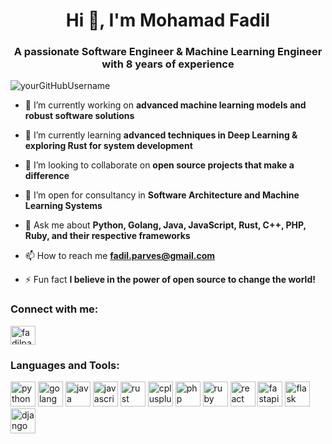 <h1 align="center">Hi 👋, I'm Mohamad Fadil</h1>
<h3 align="center">A passionate Software Engineer & Machine Learning Engineer with 8 years of experience</h3>

<p align="left"> <img src="https://komarev.com/ghpvc/?username=fadilparves&label=Profile%20views&color=0e75b6&style=flat" alt="yourGitHubUsername" /> </p>

- 🔭 I’m currently working on **advanced machine learning models and robust software solutions**

- 🌱 I’m currently learning **advanced techniques in Deep Learning & exploring Rust for system development**

- 👯 I’m looking to collaborate on **open source projects that make a difference**

- 🤝 I’m open for consultancy in **Software Architecture and Machine Learning Systems**

- 💬 Ask me about **Python, Golang, Java, JavaScript, Rust, C++, PHP, Ruby, and their respective frameworks**

- 📫 How to reach me **fadil.parves@gmail.com**

- ⚡ Fun fact **I believe in the power of open source to change the world!**

<h3 align="left">Connect with me:</h3>
<p align="left">
<a href="https://linkedin.com/in/fadilparves" target="blank"><img align="center" src="https://img.icons8.com/fluent/48/000000/linkedin.png" alt="fadilparves" height="30" width="40" /></a>
</p>

<h3 align="left">Languages and Tools:</h3>
<p align="left"> 
<a href="https://www.python.org" target="_blank"> <img src="https://img.icons8.com/color/48/000000/python--v1.png" alt="python" width="40" height="40"/></a> 
<a href="https://golang.org" target="_blank"> <img src="https://img.icons8.com/color/48/000000/golang.png" alt="golang" width="40" height="40"/></a> 
<a href="https://www.java.com" target="_blank"> <img src="https://img.icons8.com/color/48/000000/java-coffee-cup-logo.png" alt="java" width="40" height="40"/></a> 
<a href="https://www.javascript.com" target="_blank"> <img src="https://img.icons8.com/color/48/000000/javascript--v1.png" alt="javascript" width="40" height="40"/></a> 
<a href="https://www.rust-lang.org" target="_blank"> <img src="https://img.icons8.com/color/48/000000/rust-programming-language.png" alt="rust" width="40" height="40"/></a> 
<a href="https://www.w3schools.com/cpp/" target="_blank"> <img src="https://img.icons8.com/color/48/000000/c-plus-plus-logo.png" alt="cplusplus" width="40" height="40"/></a> 
<a href="https://www.php.net" target="_blank"> <img src="https://img.icons8.com/dusk/64/000000/php-logo.png" alt="php" width="40" height="40"/></a> 
<a href="https://www.ruby-lang.org/en/" target="_blank"> <img src="https://img.icons8.com/color/48/000000/ruby-programming-language.png" alt="ruby" width="40" height="40"/></a> 
<a href="https://reactjs.org/" target="_blank"> <img src="https://img.icons8.com/officel/40/000000/react.png" alt="react" width="40" height="40"/></a> 
<a href="https://fastapi.tiangolo.com/" target="_blank"> <img src="https://fastapi.tiangolo.com/img/icon-white.svg" alt="fastapi" width="40" height="40"/></a> 
<a href="https://flask.palletsprojects.com/" target="_blank"> <img src="https://img.icons8.com/FFFFFF/48/000000/flask.png" alt="flask" width="40" height="40"/></a> 
<a href="https://www.djangoproject.com/" target="_blank"> <img src="https://img.icons8.com/color/48/000000/django.png" alt="django" width="40" height="40"/></a> 
<a href="https://rubyonrails.org" target="_blank"> <img src="https://img.icons8.com/color/48/
